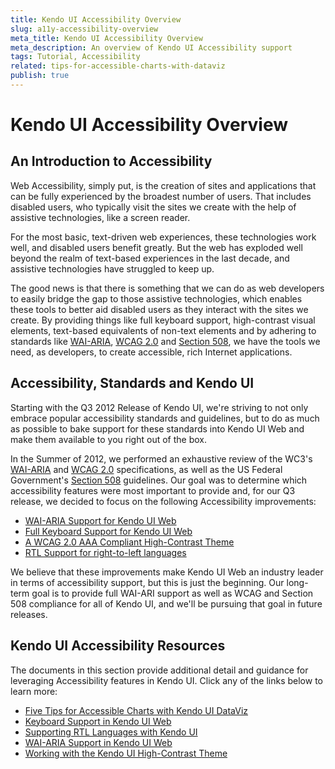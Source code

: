 ```yaml
---
title: Kendo UI Accessibility Overview
slug: a11y-accessibility-overview
meta_title: Kendo UI Accessibility Overview
meta_description: An overview of Kendo UI Accessibility support
tags: Tutorial, Accessibility
related: tips-for-accessible-charts-with-dataviz
publish: true
---
```


# Kendo UI Accessibility Overview

## An Introduction to Accessibility

Web Accessibility, simply put, is the creation of sites and applications that can be fully experienced by the broadest number of users. That includes disabled users, who typically visit the sites we create with the help of assistive technologies, like a screen reader.

For the most basic, text-driven web experiences, these technologies work well, and disabled users benefit greatly. But the web has exploded well beyond the realm of text-based experiences in the last decade, and assistive technologies have struggled to keep up.

The good news is that there is something that we can do as web developers to easily bridge the gap to those assistive technologies, which enables these tools to better aid disabled users as they interact with the sites we create. By providing things like full keyboard support, high-contrast visual elements, text-based equivalents of non-text elements and by adhering to standards like [WAI-ARIA](http://www.w3.org/WAI/PF/aria-practices/), [WCAG 2.0](http://www.w3.org/TR/WCAG20/) and [Section 508](http://www.section508.gov), we have the tools we need, as developers, to create accessible, rich Internet applications.

## Accessibility, Standards and Kendo UI

Starting with the Q3 2012 Release of Kendo UI, we're striving to not only embrace popular accessibility standards and guidelines, but to do as much as possible to bake support for these standards into Kendo UI Web and make them available to you right out of the box.

In the Summer of 2012, we performed an exhaustive review of the WC3's [WAI-ARIA](http://www.w3.org/WAI/PF/aria-practices/) and [WCAG 2.0](http://www.w3.org/TR/WCAG20/) specifications, as well as the US Federal Government's [Section 508](http://www.section508.gov) guidelines. Our goal was to determine which accessibility features were most important to provide and, for our Q3 release, we decided to focus on the following Accessibility improvements:

- [WAI-ARIA Support for Kendo UI Web](/tutorials/accessibility/wai-aria-support-in-kendo)
- [Full Keyboard Support for Kendo UI Web](/tutorials/accessibility/keyboard-support)
- [A WCAG 2.0 AAA Compliant High-Contrast Theme](/tutorials/accessibility/high-contrast-theme)
- [RTL Support for right-to-left languages](/tutorials/accessibility/supporting-rtl-languages)

We believe that these improvements make Kendo UI Web an industry leader in terms of accessibility support, but this is just the beginning. Our long-term goal is to provide full WAI-ARI support as well as WCAG and Section 508 compliance for all of Kendo UI, and we'll be pursuing that goal in future releases.

## Kendo UI Accessibility Resources

The documents in this section provide additional detail and guidance for leveraging Accessibility features in Kendo UI. Click any of the links below to learn more:

- [Five Tips for Accessible Charts with Kendo UI DataViz](/tutorials/accessibility/five-tips-for-accessible-charts-with-dataviz)
- [Keyboard Support in Kendo UI Web](/tutorials/accessibility/keyboard-support)
- [Supporting RTL Languages with Kendo UI](/tutorials/accessibility/supporting-rtl-languages)
- [WAI-ARIA Support in Kendo UI Web](/tutorials/accessibility/wai-aria-support-in-kendo)
- [Working with the Kendo UI High-Contrast Theme](/tutorials/accessibility/high-contrast-theme) 
